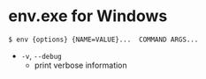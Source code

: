 env.exe for Windows
===================

```
$ env {options} {NAME=VALUE}...  COMMAND ARGS...
```

+ `-v`, `--debug`
    + print verbose information
